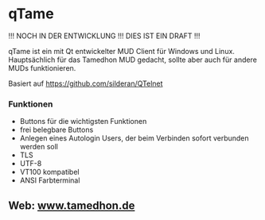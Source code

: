 # qTame

!!! NOCH IN DER ENTWICKLUNG !!! DIES IST EIN DRAFT !!!

qTame ist ein mit Qt entwickelter MUD Client für Windows und Linux.<br>
Hauptsächlich für das Tamedhon MUD gedacht, sollte aber auch für andere MUDs funktionieren.

Basiert auf https://github.com/silderan/QTelnet


### Funktionen
  * Buttons für die wichtigsten Funktionen
  * frei belegbare Buttons
  * Anlegen eines Autologin Users, der beim Verbinden sofort verbunden werden soll
  * TLS
  * UTF-8
  * VT100 kompatibel
  * ANSI Farbterminal

## Web: www.tamedhon.de